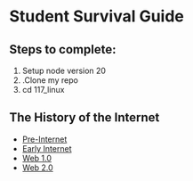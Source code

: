 # Student Survival Guide

## Steps to complete:
1. Setup node version 20
2. .Clone my repo
3. cd 117_linux

## The History of the Internet
- [Pre-Internet](Pre-Internet.md)
- [Early Internet](Early-Internet.md)
- [Web 1.0](Web1.md)
- [Web 2.0](Web2.md)



